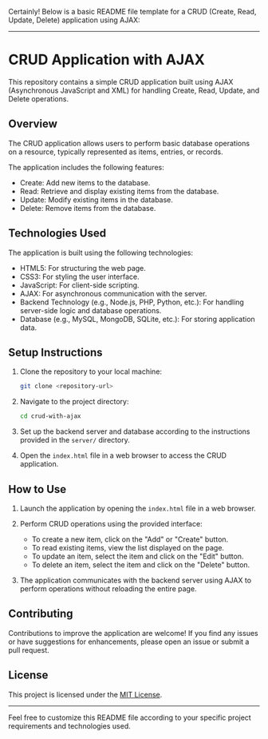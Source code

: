 Certainly! Below is a basic README file template for a CRUD (Create, Read, Update, Delete) application using AJAX:

---

# CRUD Application with AJAX

This repository contains a simple CRUD application built using AJAX (Asynchronous JavaScript and XML) for handling Create, Read, Update, and Delete operations.

## Overview

The CRUD application allows users to perform basic database operations on a resource, typically represented as items, entries, or records.

The application includes the following features:
- Create: Add new items to the database.
- Read: Retrieve and display existing items from the database.
- Update: Modify existing items in the database.
- Delete: Remove items from the database.

## Technologies Used

The application is built using the following technologies:
- HTML5: For structuring the web page.
- CSS3: For styling the user interface.
- JavaScript: For client-side scripting.
- AJAX: For asynchronous communication with the server.
- Backend Technology (e.g., Node.js, PHP, Python, etc.): For handling server-side logic and database operations.
- Database (e.g., MySQL, MongoDB, SQLite, etc.): For storing application data.

## Setup Instructions

1. Clone the repository to your local machine:

    ```bash
    git clone <repository-url>
    ```

2. Navigate to the project directory:

    ```bash
    cd crud-with-ajax
    ```

3. Set up the backend server and database according to the instructions provided in the `server/` directory.

4. Open the `index.html` file in a web browser to access the CRUD application.

## How to Use

1. Launch the application by opening the `index.html` file in a web browser.

2. Perform CRUD operations using the provided interface:
   - To create a new item, click on the "Add" or "Create" button.
   - To read existing items, view the list displayed on the page.
   - To update an item, select the item and click on the "Edit" button.
   - To delete an item, select the item and click on the "Delete" button.

3. The application communicates with the backend server using AJAX to perform operations without reloading the entire page.

## Contributing

Contributions to improve the application are welcome! If you find any issues or have suggestions for enhancements, please open an issue or submit a pull request.

## License

This project is licensed under the [MIT License](LICENSE).

---

Feel free to customize this README file according to your specific project requirements and technologies used.
